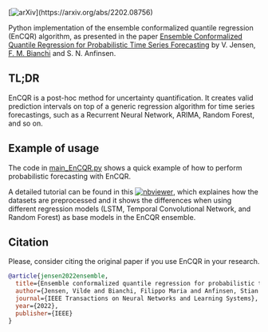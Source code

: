 [![arXiv](https://img.shields.io/badge/arXiv-2202.08756-b31b1b.svg?)](https://arxiv.org/abs/2202.08756)

Python implementation of the ensemble conformalized quantile regression (EnCQR) algorithm, as presented in the paper [Ensemble Conformalized Quantile Regression for Probabilistic Time Series Forecasting](https://arxiv.org/abs/2202.08756) by V. Jensen, [F. M. Bianchi](https://sites.google.com/view/filippombianchi/home) and S. N. Anfinsen.

## TL;DR

EnCQR is a post-hoc method for uncertainty quantification. It creates valid prediction intervals on top of a generic regression algorithm for time series forecastings, such as a Recurrent Neural Network, ARIMA, Random Forest, and so on.

## Example of usage
The code in [main_EnCQR.py](https://github.com/FilippoMB/Ensemble-Conformalized-Quantile-Regression/blob/main/main_EnCQR.py) shows a quick example of how to perform probabilistic forecasting with EnCQR.

A detailed tutorial can be found in this [![nbviewer](https://img.shields.io/badge/-notebook-blue?logo=jupyter&style=flat&labelColor=gray)](https://nbviewer.org/github/FilippoMB/Ensemble-Conformalized-Quantile-Regression/blob/main/example.ipynb), which explaines how the datasets are preprocessed and it shows the differences when using different regression models (LSTM, Temporal Convolutional Network, and Random Forest) as base models in the EnCQR ensemble.

## Citation
Please, consider citing the original paper if you use EnCQR in your research.

```bibtex
@article{jensen2022ensemble,
  title={Ensemble conformalized quantile regression for probabilistic time series forecasting},
  author={Jensen, Vilde and Bianchi, Filippo Maria and Anfinsen, Stian Normann},
  journal={IEEE Transactions on Neural Networks and Learning Systems},
  year={2022},
  publisher={IEEE}
}
```
